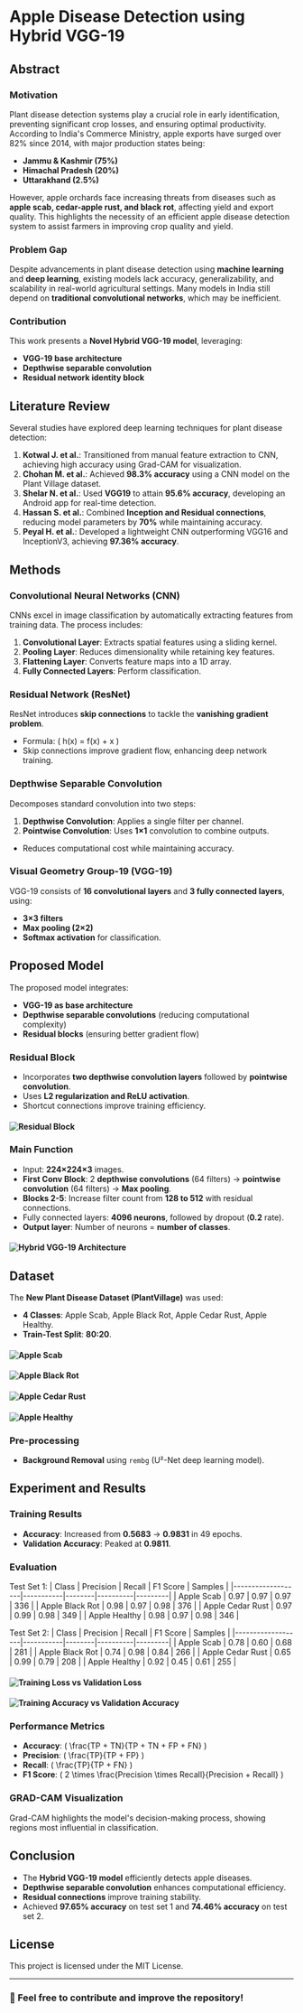 # Apple Disease Detection using Hybrid VGG-19

## Abstract
### Motivation
Plant disease detection systems play a crucial role in early identification, preventing significant crop losses, and ensuring optimal productivity. According to India's Commerce Ministry, apple exports have surged over 82% since 2014, with major production states being:
- **Jammu & Kashmir (75%)**
- **Himachal Pradesh (20%)**
- **Uttarakhand (2.5%)**

However, apple orchards face increasing threats from diseases such as **apple scab, cedar-apple rust, and black rot**, affecting yield and export quality. This highlights the necessity of an efficient apple disease detection system to assist farmers in improving crop quality and yield.

### Problem Gap
Despite advancements in plant disease detection using **machine learning** and **deep learning**, existing models lack accuracy, generalizability, and scalability in real-world agricultural settings. Many models in India still depend on **traditional convolutional networks**, which may be inefficient.

### Contribution
This work presents a **Novel Hybrid VGG-19 model**, leveraging:
- **VGG-19 base architecture**
- **Depthwise separable convolution**
- **Residual network identity block**

## Literature Review
Several studies have explored deep learning techniques for plant disease detection:
1. **Kotwal J. et al.**: Transitioned from manual feature extraction to CNN, achieving high accuracy using Grad-CAM for visualization.
2. **Chohan M. et al.**: Achieved **98.3% accuracy** using a CNN model on the Plant Village dataset.
3. **Shelar N. et al.**: Used **VGG19** to attain **95.6% accuracy**, developing an Android app for real-time detection.
4. **Hassan S. et al.**: Combined **Inception and Residual connections**, reducing model parameters by **70%** while maintaining accuracy.
5. **Peyal H. et al.**: Developed a lightweight CNN outperforming VGG16 and InceptionV3, achieving **97.36% accuracy**.

## Methods
### Convolutional Neural Networks (CNN)
CNNs excel in image classification by automatically extracting features from training data. The process includes:
1. **Convolutional Layer**: Extracts spatial features using a sliding kernel.
2. **Pooling Layer**: Reduces dimensionality while retaining key features.
3. **Flattening Layer**: Converts feature maps into a 1D array.
4. **Fully Connected Layers**: Perform classification.

### Residual Network (ResNet)
ResNet introduces **skip connections** to tackle the **vanishing gradient problem**.
- Formula: \( h(x) = f(x) + x \)
- Skip connections improve gradient flow, enhancing deep network training.

### Depthwise Separable Convolution
Decomposes standard convolution into two steps:
1. **Depthwise Convolution**: Applies a single filter per channel.
2. **Pointwise Convolution**: Uses **1×1** convolution to combine outputs.
- Reduces computational cost while maintaining accuracy.

### Visual Geometry Group-19 (VGG-19)
VGG-19 consists of **16 convolutional layers** and **3 fully connected layers**, using:
- **3×3 filters**
- **Max pooling (2×2)**
- **Softmax activation** for classification.

## Proposed Model
The proposed model integrates:
- **VGG-19 as base architecture**
- **Depthwise separable convolutions** (reducing computational complexity)
- **Residual blocks** (ensuring better gradient flow)

### Residual Block
- Incorporates **two depthwise convolution layers** followed by **pointwise convolution**.
- Uses **L2 regularization and ReLU activation**.
- Shortcut connections improve training efficiency.

#### ![Residual Block](Fig.3.png)

### Main Function
- Input: **224×224×3** images.
- **First Conv Block**: 2 **depthwise convolutions** (64 filters) → **pointwise convolution** (64 filters) → **Max pooling**.
- **Blocks 2-5**: Increase filter count from **128 to 512** with residual connections.
- Fully connected layers: **4096 neurons**, followed by dropout (**0.2** rate).
- **Output layer**: Number of neurons = **number of classes**.

#### ![Hybrid VGG-19 Architecture](Fig.4.png)

## Dataset
The **New Plant Disease Dataset (PlantVillage)** was used:
- **4 Classes**: Apple Scab, Apple Black Rot, Apple Cedar Rust, Apple Healthy.
- **Train-Test Split**: **80:20**.

#### ![Apple Scab](Fig.5.png)
#### ![Apple Black Rot](Fig.6.png)
#### ![Apple Cedar Rust](Fig.7.png)
#### ![Apple Healthy](Fig.8.png)

### Pre-processing
- **Background Removal** using `rembg` (U²-Net deep learning model).

## Experiment and Results
### Training Results
- **Accuracy**: Increased from **0.5683** → **0.9831** in 49 epochs.
- **Validation Accuracy**: Peaked at **0.9811**.

### Evaluation
Test Set 1:
| Class             | Precision | Recall | F1 Score | Samples |
|-------------------|-----------|--------|----------|---------|
| Apple Scab        | 0.97      | 0.97   | 0.97     | 336     |
| Apple Black Rot   | 0.98      | 0.97   | 0.98     | 376     |
| Apple Cedar Rust  | 0.97      | 0.99   | 0.98     | 349     |
| Apple Healthy     | 0.98      | 0.97   | 0.98     | 346     |

Test Set 2:
| Class             | Precision | Recall | F1 Score | Samples |
|-------------------|-----------|--------|----------|---------|
| Apple Scab        | 0.78      | 0.60   | 0.68     | 281     |
| Apple Black Rot   | 0.74      | 0.98   | 0.84     | 266     |
| Apple Cedar Rust  | 0.65      | 0.99   | 0.79     | 208     |
| Apple Healthy     | 0.92      | 0.45   | 0.61     | 255     |

#### ![Training Loss vs Validation Loss](Fig.9.png)
#### ![Training Accuracy vs Validation Accuracy](Fig.10.png)

### Performance Metrics
- **Accuracy**: \( \frac{TP + TN}{TP + TN + FP + FN} \)
- **Precision**: \( \frac{TP}{TP + FP} \)
- **Recall**: \( \frac{TP}{TP + FN} \)
- **F1 Score**: \( 2 \times \frac{Precision \times Recall}{Precision + Recall} \)

### GRAD-CAM Visualization
Grad-CAM highlights the model's decision-making process, showing regions most influential in classification.

## Conclusion
- The **Hybrid VGG-19 model** efficiently detects apple diseases.
- **Depthwise separable convolution** enhances computational efficiency.
- **Residual connections** improve training stability.
- Achieved **97.65% accuracy** on test set 1 and **74.46% accuracy** on test set 2.


## License
This project is licensed under the MIT License.

---
### 📌 Feel free to contribute and improve the repository!
